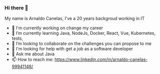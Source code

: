 ### Hi there 👋

My name is Arnaldo Canelas, I've a 20 years backgroud working in IT

<!--Here are some ideas to get you started:-->

- 🔭 I'm currently working on change my career 
- 🌱 I’m currently learning Java, NodeJs, Docker, React, Vue, Kubernetes, tests, 
- 👯 I’m looking to collaborate on the challenges you can propose to me
- 🤔 I'm looking for help with get a job as a software developer
- 💬 Ask me about Java
- 📫 How to reach me: https://www.linkedin.com/in/arnaldo-canelas-99941148/


